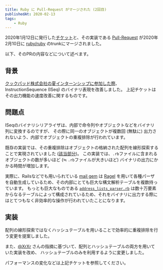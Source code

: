 ```yaml
---
title: Ruby に Pull-Request がマージされた (2回目)
publishedAt: 2020-02-13
tags:
    - Ruby
---
```


2020年1月12日に発行した[チケット](https://bugs.ruby-lang.org/issues/16505)と、その実装である [Pull-Request](https://github.com/ruby/ruby/pull/2835) が2020年2月10日に [ruby/ruby](https://github.com/ruby/ruby) のtrunkにマージされました。

以下、そのPRの内容などについて述べます。

## 背景

[クックパッド株式会社の夏インターンシップに参加した際](https://nagayamaryoga.github.io/blog/2019-09-18-cookpad-summer-intern-ruby)、InstructionSequence (ISeq) のバイナリ表現を改善しました。
上記チケットはその出力機能の速度改善に関するものです。

## 問題点

ISeqのバイナリシリアライザは、内部で命令列やオブジェクトなどをバイナリ列に変換するのですが、
その際に同一のオブジェクトが複数回 (無駄に) 出力されないよう、内部でオブジェクトの重複排除が行われています。

既存の実装では、その重複排除はオブジェクトの格納された配列を線形探索することで実現されていました ([該当部分](https://github.com/ruby/ruby/pull/2835/files#diff-89f770b631618387d3b3f6da6eb38a6cL9683-L9685))。
この実装では、`.rb`ファイルに含まれるオブジェクトの数が多いほど (≒ `.rb`ファイルが大きいほど) バイナリの出力にかかる時間が増加します。

実際に、Railsなどでも用いられている [mail gem](https://github.com/mikel/mail) は [Ragel](http://www.colm.net/open-source/ragel/) を用いて各種パーザを自動生成しているため、その内部にとても巨大な構文解析テーブルを複数持っています。
もっとも巨大なものである [`address_lists_parser.rb`](https://github.com/mikel/mail/blob/master/lib/mail/parsers/address_lists_parser.rb) は数十万要素からなるテーブルによって構成されているため、それをバイナリに出力する際にはとてつもなく非効率的な操作が行われていたことになります。

## 実装

配列の線形探索ではなくハッシュテーブルを用いることで効率的に重複排除を行う変更を提案しました。

また、[@XrXr](https://github.com/XrXr) さんの指摘に基づいて、配列とハッシュテーブルの両方を用いていた実装を改め、
ハッシュテーブルのみを利用するように変更しました。

パフォーマンスの変化などは上記チケットを参照してください。
